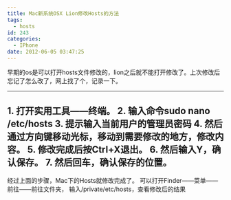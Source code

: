 ```yaml
---
title: Mac新系统OSX Lion修改Hosts的方法
tags:
  - hosts
id: 243
categories:
  - IPhone
date: 2012-06-05 03:47:25
---
```


早期的os是可以打开hosts文件修改的，lion之后就不能打开修改了。上次修改后忘记了怎么改了，网上找了个，记录一下。

------------------------------------------

1\. 打开实用工具——终端。
2\. 输入命令sudo nano /etc/hosts
3\. 提示输入当前用户的管理员密码
4\. 然后通过方向键移动光标，移动到需要修改的地方，修改内容。
5\. 修改完成后按Ctrl+X退出。
6\. 然后输入Y，确认保存。
7\. 然后回车，确认保存的位置。
------------------------------------------
经过上面的步骤，Mac下的Hosts就修改完成了。
可以打开Finder——菜单——前往——前往文件夹，
输入/private/etc/hosts，查看修改后的结果